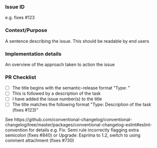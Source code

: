 ### Issue ID

e.g. fixes #123

### Context/Purpose

A sentence describing the issue. This should be readable by end users

### Implementation details

An overview of the approach taken to action the issue

### PR Checklist

- [ ] The title begins with the semantic-release format "Type: "
- [ ] This is followed by a description of the task
- [ ] I have added the issue number(s) to the title
- [ ] The title matches the following format "Type: Description of the task (fixes #123)"

<!-->See https://github.com/conventional-changelog/conventional-changelog/tree/master/packages/conventional-changelog-eslint#eslint-convention for details</!-->
<!-->e.g. Fix: Semi rule incorrectly flagging extra semicolon (fixes #840)</!-->
<!-->or Upgrade: Esprima to 1.2, switch to using comment attachment (fixes #730)</!-->
